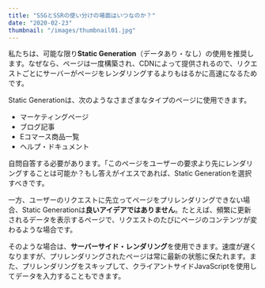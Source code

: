 ```yaml
---
title: "SSGとSSRの使い分けの場面はいつなのか？"
date: "2020-02-23"
thumbnail: "/images/thumbnail01.jpg"
---
```


私たちは、可能な限り**Static Generation**（データあり・なし）の使用を推奨します。なぜなら、ページは一度構築され、CDNによって提供されるので、リクエストごとにサーバーがページをレンダリングするよりもはるかに高速になるためです。

Static Generationは、次のようなさまざまなタイプのページに使用できます。

- マーケティングページ
- ブログ記事
- Eコマース商品一覧
- ヘルプ・ドキュメント

自問自答する必要があります。「このページをユーザーの要求より先にレンダリングすることは可能か？もし答えがイエスであれば、Static Generationを選択すべきです。

一方、ユーザーのリクエストに先立ってページをプリレンダリングできない場合、Static Generationは**良いアイデアではありません**。たとえば、頻繁に更新されるデータを表示するページで、リクエストのたびにページのコンテンツが変わるような場合です。

そのような場合は、**サーバーサイド・レンダリング**を使用できます。速度が遅くなりますが、プリレンダリングされたページは常に最新の状態に保たれます。また、プリレンダリングをスキップして、クライアントサイドJavaScriptを使用してデータを入力することもできます。
